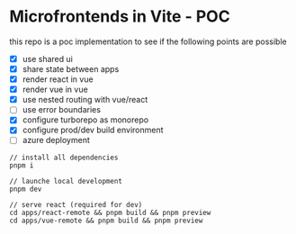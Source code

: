 # Microfrontends in Vite - POC

this repo is a poc implementation to see if the following points are possible

- [x] use shared ui
- [x] share state between apps
- [x] render react in vue
- [x] render vue in vue
- [x] use nested routing with vue/react
- [ ] use error boundaries
- [x] configure turborepo as monorepo
- [x] configure prod/dev build environment
- [ ] azure deployment

```
// install all dependencies
pnpm i

// launche local development
pnpm dev

// serve react (required for dev)
cd apps/react-remote && pnpm build && pnpm preview
cd apps/vue-remote && pnpm build && pnpm preview
```
